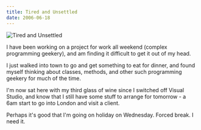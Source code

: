 ```yaml
---
title: Tired and Unsettled
date: 2006-06-18
---
```


![Tired and Unsettled](https://source.unsplash.com/4v9Kk01mEbY/1600x900)

I have been working on a project for work all weekend (complex programming geekery), and am finding it difficult to get it out of my head.

I just walked into town to go and get something to eat for dinner, and found myself thinking about classes, methods, and other such programming geekery for much of the time.

I'm now sat here with my third glass of wine since I switched off Visual Studio, and know that I still have some stuff to arrange for tomorrow - a 6am start to go into London and visit a client.

Perhaps it's good that I'm going on holiday on Wednesday. Forced break. I need it.